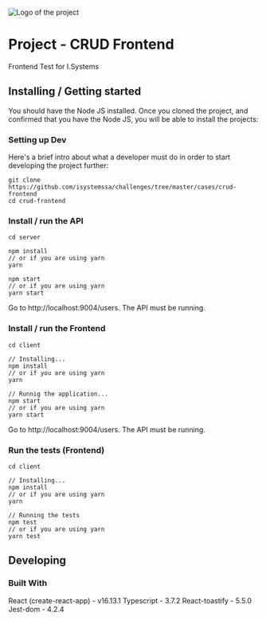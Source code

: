 ![Logo of the project](https://agenciamaori.com.br/i.systems/logo-Isystem_positivo.svg)

# Project - CRUD Frontend

Frontend Test for I.Systems

## Installing / Getting started

You should have the Node JS installed. 
Once you cloned the project, and confirmed that you have the Node JS, you will be able to install the projects: 

### Setting up Dev

Here's a brief intro about what a developer must do in order to start developing
the project further:

```shell
git clone https://github.com/isystemssa/challenges/tree/master/cases/crud-frontend
cd crud-frontend
```

### Install / run the API
```shell
cd server

npm install
// or if you are using yarn
yarn

npm start 
// or if you are using yarn
yarn start
```

Go to http://localhost:9004/users. The API must be running.

### Install / run the Frontend

```shell
cd client

// Installing...
npm install
// or if you are using yarn
yarn

// Runnig the application...
npm start 
// or if you are using yarn
yarn start
```

Go to http://localhost:9004/users. The API must be running.

### Run the tests (Frontend)

```shell
cd client

// Installing...
npm install
// or if you are using yarn
yarn

// Running the tests
npm test 
// or if you are using yarn
yarn test
```

## Developing

### Built With
React (create-react-app) - v16.13.1
Typescript - 3.7.2
React-toastify - 5.5.0
Jest-dom - 4.2.4
